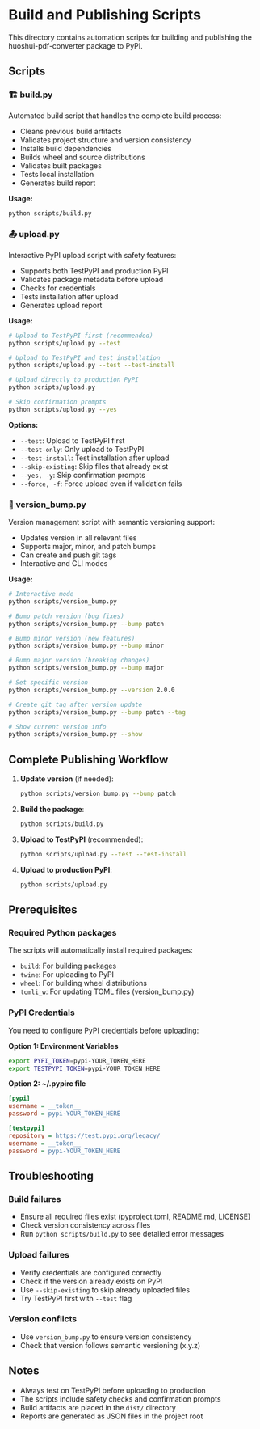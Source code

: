 # Build and Publishing Scripts

This directory contains automation scripts for building and publishing the huoshui-pdf-converter package to PyPI.

## Scripts

### 🏗️ build.py

Automated build script that handles the complete build process:

- Cleans previous build artifacts
- Validates project structure and version consistency
- Installs build dependencies
- Builds wheel and source distributions
- Validates built packages
- Tests local installation
- Generates build report

**Usage:**

```bash
python scripts/build.py
```

### 📤 upload.py

Interactive PyPI upload script with safety features:

- Supports both TestPyPI and production PyPI
- Validates package metadata before upload
- Checks for credentials
- Tests installation after upload
- Generates upload report

**Usage:**

```bash
# Upload to TestPyPI first (recommended)
python scripts/upload.py --test

# Upload to TestPyPI and test installation
python scripts/upload.py --test --test-install

# Upload directly to production PyPI
python scripts/upload.py

# Skip confirmation prompts
python scripts/upload.py --yes
```

**Options:**

- `--test`: Upload to TestPyPI first
- `--test-only`: Only upload to TestPyPI
- `--test-install`: Test installation after upload
- `--skip-existing`: Skip files that already exist
- `--yes, -y`: Skip confirmation prompts
- `--force, -f`: Force upload even if validation fails

### 🔢 version_bump.py

Version management script with semantic versioning support:

- Updates version in all relevant files
- Supports major, minor, and patch bumps
- Can create and push git tags
- Interactive and CLI modes

**Usage:**

```bash
# Interactive mode
python scripts/version_bump.py

# Bump patch version (bug fixes)
python scripts/version_bump.py --bump patch

# Bump minor version (new features)
python scripts/version_bump.py --bump minor

# Bump major version (breaking changes)
python scripts/version_bump.py --bump major

# Set specific version
python scripts/version_bump.py --version 2.0.0

# Create git tag after version update
python scripts/version_bump.py --bump patch --tag

# Show current version info
python scripts/version_bump.py --show
```

## Complete Publishing Workflow

1. **Update version** (if needed):

   ```bash
   python scripts/version_bump.py --bump patch
   ```

2. **Build the package**:

   ```bash
   python scripts/build.py
   ```

3. **Upload to TestPyPI** (recommended):

   ```bash
   python scripts/upload.py --test --test-install
   ```

4. **Upload to production PyPI**:
   ```bash
   python scripts/upload.py
   ```

## Prerequisites

### Required Python packages

The scripts will automatically install required packages:

- `build`: For building packages
- `twine`: For uploading to PyPI
- `wheel`: For building wheel distributions
- `tomli_w`: For updating TOML files (version_bump.py)

### PyPI Credentials

You need to configure PyPI credentials before uploading:

**Option 1: Environment Variables**

```bash
export PYPI_TOKEN=pypi-YOUR_TOKEN_HERE
export TESTPYPI_TOKEN=pypi-YOUR_TOKEN_HERE
```

**Option 2: ~/.pypirc file**

```ini
[pypi]
username = __token__
password = pypi-YOUR_TOKEN_HERE

[testpypi]
repository = https://test.pypi.org/legacy/
username = __token__
password = pypi-YOUR_TOKEN_HERE
```

## Troubleshooting

### Build failures

- Ensure all required files exist (pyproject.toml, README.md, LICENSE)
- Check version consistency across files
- Run `python scripts/build.py` to see detailed error messages

### Upload failures

- Verify credentials are configured correctly
- Check if the version already exists on PyPI
- Use `--skip-existing` to skip already uploaded files
- Try TestPyPI first with `--test` flag

### Version conflicts

- Use `version_bump.py` to ensure version consistency
- Check that version follows semantic versioning (x.y.z)

## Notes

- Always test on TestPyPI before uploading to production
- The scripts include safety checks and confirmation prompts
- Build artifacts are placed in the `dist/` directory
- Reports are generated as JSON files in the project root
